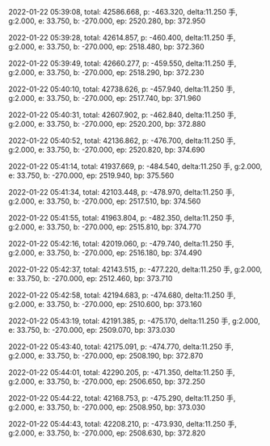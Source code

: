 2022-01-22 05:39:08, total: 42586.668, p: -463.320, delta:11.250 手, g:2.000, e: 33.750, b: -270.000, ep: 2520.280, bp: 372.950

2022-01-22 05:39:28, total: 42614.857, p: -460.400, delta:11.250 手, g:2.000, e: 33.750, b: -270.000, ep: 2518.480, bp: 372.360

2022-01-22 05:39:49, total: 42660.277, p: -459.550, delta:11.250 手, g:2.000, e: 33.750, b: -270.000, ep: 2518.290, bp: 372.230

2022-01-22 05:40:10, total: 42738.626, p: -457.940, delta:11.250 手, g:2.000, e: 33.750, b: -270.000, ep: 2517.740, bp: 371.960

2022-01-22 05:40:31, total: 42607.902, p: -462.840, delta:11.250 手, g:2.000, e: 33.750, b: -270.000, ep: 2520.200, bp: 372.880

2022-01-22 05:40:52, total: 42136.862, p: -476.700, delta:11.250 手, g:2.000, e: 33.750, b: -270.000, ep: 2520.820, bp: 374.690

2022-01-22 05:41:14, total: 41937.669, p: -484.540, delta:11.250 手, g:2.000, e: 33.750, b: -270.000, ep: 2519.940, bp: 375.560

2022-01-22 05:41:34, total: 42103.448, p: -478.970, delta:11.250 手, g:2.000, e: 33.750, b: -270.000, ep: 2517.510, bp: 374.560

2022-01-22 05:41:55, total: 41963.804, p: -482.350, delta:11.250 手, g:2.000, e: 33.750, b: -270.000, ep: 2515.810, bp: 374.770

2022-01-22 05:42:16, total: 42019.060, p: -479.740, delta:11.250 手, g:2.000, e: 33.750, b: -270.000, ep: 2516.180, bp: 374.490

2022-01-22 05:42:37, total: 42143.515, p: -477.220, delta:11.250 手, g:2.000, e: 33.750, b: -270.000, ep: 2512.460, bp: 373.710

2022-01-22 05:42:58, total: 42194.683, p: -474.680, delta:11.250 手, g:2.000, e: 33.750, b: -270.000, ep: 2510.600, bp: 373.160

2022-01-22 05:43:19, total: 42191.385, p: -475.170, delta:11.250 手, g:2.000, e: 33.750, b: -270.000, ep: 2509.070, bp: 373.030

2022-01-22 05:43:40, total: 42175.091, p: -474.770, delta:11.250 手, g:2.000, e: 33.750, b: -270.000, ep: 2508.190, bp: 372.870

2022-01-22 05:44:01, total: 42290.205, p: -471.350, delta:11.250 手, g:2.000, e: 33.750, b: -270.000, ep: 2506.650, bp: 372.250

2022-01-22 05:44:22, total: 42168.753, p: -475.290, delta:11.250 手, g:2.000, e: 33.750, b: -270.000, ep: 2508.950, bp: 373.030

2022-01-22 05:44:43, total: 42208.210, p: -473.930, delta:11.250 手, g:2.000, e: 33.750, b: -270.000, ep: 2508.630, bp: 372.820